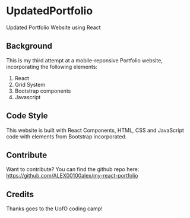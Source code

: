 # UpdatedPortfolio
Updated Portfolio Website using React

## Background 

This is my third attempt at a mobile-reponsive Portfolio website, incorporating the following elements:
1. React 
2. Grid System
3. Bootstrap components
4. Javascript

## Code Style

This website is built with React Components, HTML, CSS and JavaScript code with elements from Bootstrap incorporated.  

## Contribute

Want to contribute? You can find the github repo here: https://github.com/ALEX00100alex/my-react-portfolio 

## Credits

Thanks goes to the UofO coding camp!